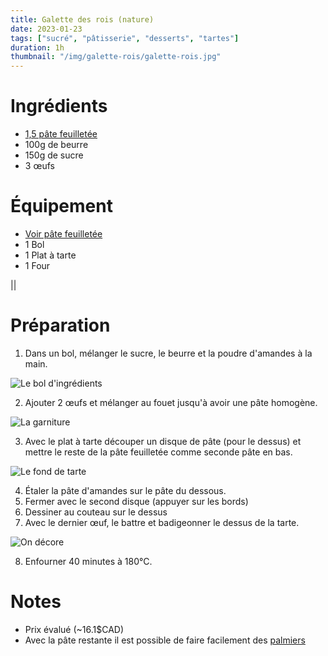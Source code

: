 ```yaml
---
title: Galette des rois (nature)
date: 2023-01-23
tags: ["sucré", "pâtisserie", "desserts", "tartes"]
duration: 1h
thumbnail: "/img/galette-rois/galette-rois.jpg"
---
```


# Ingrédients

+ [1,5 pâte feuilletée](/recettes/pate-feuilletee)
+ 100g de beurre
+ 150g de sucre
+ 3 œufs

# Équipement

+ [Voir pâte feuilletée](/recettes/pate-sucree)
+ 1 Bol
+ 1 Plat à tarte
+ 1 Four

||

# Préparation

1. Dans un bol, mélanger le sucre, le beurre et la poudre d'amandes à la main.

![Le bol d'ingrédients](/img/galette-rois/galette-rois-step-1.jpg)

2. Ajouter 2 œufs et mélanger au fouet jusqu'à avoir une pâte homogène.

![La garniture](/img/galette-rois/galette-rois-step-2.jpg)

3. Avec le plat à tarte découper un disque de pâte (pour le dessus) et mettre le
reste de la pâte feuilletée comme seconde pâte en bas.

![Le fond de tarte](/img/galette-rois/galette-rois-step-3.jpg)

4. Étaler la pâte d'amandes sur le pâte du dessous.
5. Fermer avec le second disque (appuyer sur les bords)
6. Dessiner au couteau sur le dessus
7. Avec le dernier œuf, le battre et badigeonner le dessus de la tarte.

![On décore](/img/galette-rois/galette-rois-step-7.jpg)

8. Enfourner 40 minutes à 180°C.


# Notes

+ Prix évalué (~16.1$CAD)
+ Avec la pâte restante il est possible de faire facilement des [palmiers](/recettes/palmiers)